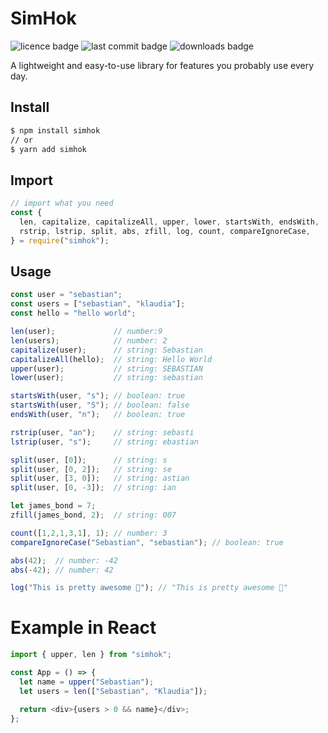 # SimHok

![licence badge](https://img.shields.io/npm/l/simhok?style=flat)
![last commit badge](https://img.shields.io/github/last-commit/skorotkiewicz/SimHok/main?style=flat)
![downloads badge](https://img.shields.io/npm/dm/simhok?style=flat)

A lightweight and easy-to-use library for features you probably use every day.

## Install

```sh
$ npm install simhok
// or
$ yarn add simhok
```

## Import

```javascript
// import what you need
const {
  len, capitalize, capitalizeAll, upper, lower, startsWith, endsWith, 
  rstrip, lstrip, split, abs, zfill, log, count, compareIgnoreCase,
} = require("simhok");
```

## Usage

```javascript
const user = "sebastian";
const users = ["sebastian", "klaudia"];
const hello = "hello world";

len(user);             // number:9
len(users);            // number: 2
capitalize(user);      // string: Sebastian
capitalizeAll(hello);  // string: Hello World
upper(user);           // string: SEBASTIAN
lower(user);           // string: sebastian

startsWith(user, "s"); // boolean: true
startsWith(user, "S"); // boolean: false
endsWith(user, "n");   // boolean: true

rstrip(user, "an");    // string: sebasti
lstrip(user, "s");     // string: ebastian

split(user, [0]);      // string: s
split(user, [0, 2]);   // string: se
split(user, [3, 0]);   // string: astian
split(user, [0, -3]);  // string: ian

let james_bond = 7;
zfill(james_bond, 2);  // string: 007

count([1,2,1,3,1], 1); // number: 3
compareIgnoreCase("Sebastian", "sebastian"); // boolean: true

abs(42);  // number: -42
abs(-42); // number: 42

log("This is pretty awesome 🎉"); // "This is pretty awesome 🎉"
```

# Example in React

```javascript
import { upper, len } from "simhok";

const App = () => {
  let name = upper("Sebastian");
  let users = len(["Sebastian", "Klaudia"]);

  return <div>{users > 0 && name}</div>;
};
```
